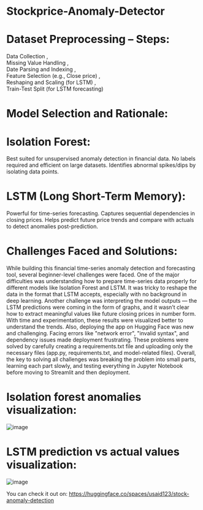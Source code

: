 # Stockprice-Anomaly-Detector

# Dataset Preprocessing – Steps:
Data Collection ,   
Missing Value Handling ,   
Date Parsing and Indexing ,   
Feature Selection (e.g., Close price) ,   
Reshaping and Scaling (for LSTM) ,   
Train-Test Split (for LSTM forecasting) 

# Model Selection and Rationale:

# Isolation Forest:
Best suited for unsupervised anomaly detection in financial data.
No labels required and efficient on large datasets.
Identifies abnormal spikes/dips by isolating data points.

# LSTM (Long Short-Term Memory):
Powerful for time-series forecasting.
Captures sequential dependencies in closing prices.
Helps predict future price trends and compare with actuals to detect anomalies post-prediction.

# Challenges Faced and Solutions:
While building this financial time-series anomaly detection and forecasting tool, several beginner-level challenges were faced.
One of the major difficulties was understanding how to prepare time-series data properly for different models like Isolation Forest and LSTM. It was tricky to reshape the data in the format that LSTM accepts, especially with no background in deep learning.
Another challenge was interpreting the model outputs — the LSTM predictions were coming in the form of graphs, and it wasn’t clear how to extract meaningful values like future closing prices in number form. With time and experimentation, these results were visualized better to understand the trends.
Also, deploying the app on Hugging Face was new and challenging. Facing errors like "network error", "invalid syntax", and dependency issues made deployment frustrating. These problems were solved by carefully creating a requirements.txt file and uploading only the necessary files (app.py, requirements.txt, and model-related files).
Overall, the key to solving all challenges was breaking the problem into small parts, learning each part slowly, and testing everything in Jupyter Notebook before moving to Streamlit and then deployment. 

# Isolation forest anomalies visualization:
![image](https://github.com/user-attachments/assets/3e370036-ea30-466d-afde-3b92e2176a7a)

# LSTM prediction vs actual values visualization:
![image](https://github.com/user-attachments/assets/eefab38e-3ecb-4b65-b93c-ca050d1e1c3d)



You can check it out on:
https://huggingface.co/spaces/usaid123/stock-anomaly-detection


